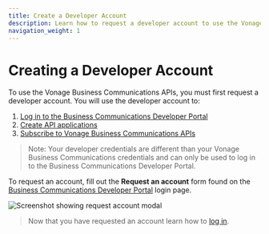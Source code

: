 ```yaml
---
title: Create a Developer Account
description: Learn how to request a developer account to use the Vonage Business Communications APIs
navigation_weight: 1
---
```


#  Creating a Developer Account

To use the Vonage Business Communications APIs, you must first request a developer account. You will use the developer account to:

1. [Log in to the Business Communications Developer Portal](https://apimanager.uc.vonage.com/)
2. [Create API applications](/getting-started/create-an-application)
3. [Subscribe to Vonage Business Communications APIs](/getting-started/subscribe-to-apis)

> Note: Your developer credentials are different than your Vonage Business Communications credentials and can only be used to log in to the Business Communications Developer Portal.

To request an account, fill out the **Request an account** form found on the [Business Communications Developer Portal](https://apimanager.uc.vonage.com/) login page.

![Screenshot showing request account modal](/images/vbc/getting-started/create-account.png)

> Now that you have requested an account learn how to [log in](/getting-started/logging-in).